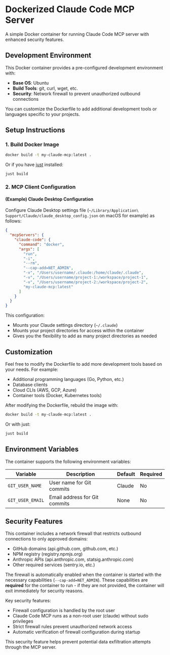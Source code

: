 # Dockerized Claude Code MCP Server

A simple Docker container for running Claude Code MCP server with enhanced security features.

## Development Environment

This Docker container provides a pre-configured development environment with:

- **Base OS**: Ubuntu
- **Build Tools**: git, curl, wget, etc.
- **Security**: Network firewall to prevent unauthorized outbound connections

You can customize the Dockerfile to add additional development tools or languages specific to your projects.

## Setup Instructions

### 1. Build Docker Image

```bash
docker build -t my-claude-mcp:latest .
```

Or if you have [just](https://github.com/casey/just) installed:
```bash
just build
```

### 2. MCP Client Configuration

#### (Example) Claude Desktop Configuration

Configure Claude Desktop settings file (`~/Library/Application\ Support/Claude/claude_desktop_config.json` on macOS for example) as follows:

```json
{
  "mcpServers": {
    "claude-code": {
      "command": "docker",
      "args": [
        "run",
        "-i",
        "--rm",
        "--cap-add=NET_ADMIN",
        "-v", "/Users/username/.claude:/home/claude/.claude",
        "-v", "/Users/username/project-1:/workspace/project-1",
        "-v", "/Users/username/project-2:/workspace/project-2",
        "my-claude-mcp:latest"
      ]
    }
  }
}
```

This configuration:
- Mounts your Claude settings directory (`~/.claude`)
- Mounts your project directories for access within the container
- Gives you the flexibility to add as many project directories as needed

## Customization

Feel free to modify the Dockerfile to add more development tools based on your needs. For example:

- Additional programming languages (Go, Python, etc.)
- Database clients
- Cloud CLIs (AWS, GCP, Azure)
- Container tools (Docker, Kubernetes tools)

After modifying the Dockerfile, rebuild the image with:
```bash
docker build -t my-claude-mcp:latest .
```

Or with just:
```bash
just build
```

## Environment Variables

The container supports the following environment variables:

| Variable | Description | Default | Required |
|----------|-------------|---------|----------|
| `GIT_USER_NAME` | User name for Git commits | Claude | No |
| `GIT_USER_EMAIL` | Email address for Git commits | None | No |

## Security Features

This container includes a network firewall that restricts outbound connections to only approved domains:

- GitHub domains (api.github.com, github.com, etc.)
- NPM registry (registry.npmjs.org)
- Anthropic APIs (api.anthropic.com, statsig.anthropic.com)
- Other required services (sentry.io, etc.)

The firewall is automatically enabled when the container is started with the necessary capabilities (`--cap-add=NET_ADMIN`). These capabilities are **required** for the container to run - if they are not provided, the container will exit immediately for security reasons.

Key security features:
- Firewall configuration is handled by the root user
- Claude Code MCP runs as a non-root user (claude) without sudo privileges
- Strict firewall rules prevent unauthorized network access
- Automatic verification of firewall configuration during startup

This security feature helps prevent potential data exfiltration attempts through the MCP server.
